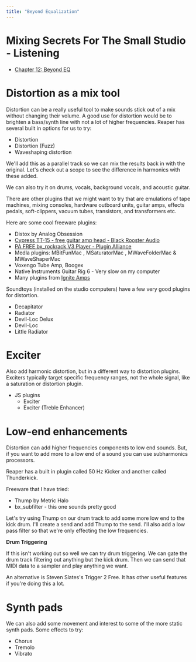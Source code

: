 ```yaml
---
title: "Beyond Equalization"
---
```


# Mixing Secrets For The Small Studio - Listening

- [Chapter 12: Beyond EQ](https://cambridge-mt.com/ms/ch12/)

# Distortion as a mix tool

Distortion can be a really useful tool to make sounds stick out of a mix without changing their volume. A good use for distortion would be to brighten a bass/synth line with not a lot of higher frequencies. Reaper has several built in options for us to try:

- Distortion
- Distortion (Fuzz)
- Waveshaping distortion

We'll add this as a parallel track so we can mix the results back in with the original. Let's check out a scope to see the difference in harmonics with these added.

We can also try it on drums, vocals, background vocals, and acoustic guitar.

There are other plugins that we might want to try that are emulations of tape machines, mixing consoles, hardware outboard units, guitar amps, effects pedals, soft-clippers, vacuum tubes, transistors, and transformers etc.

Here are some cool freeware plugins:

- Distox by Analog Obsession
- [Cypress TT-15 - free guitar amp head - Black Rooster Audio](https://blackroosteraudio.com/en/products/cypress_tt-15)
- [PA FREE bx_rockrack V3 Player - Plugin Alliance](https://www.plugin-alliance.com/en/products/bx_rockrack_v3_player.html#downloads)
- Medla plugins: MBitFunMac , MSaturatorMac , MWaveFolderMac & MWaveShaperMac
- Voxengo Tube Amp, Boogex
- Native Instruments Guitar Rig 6 - Very slow on my computer
- Many plugins from [Ignite Amps](https://www.igniteamps.com/#software)

Soundtoys (installed on the studio computers) have a few very good plugins for distortion.

- Decapitator
- Radiator
- Devil-Loc Delux
- Devil-Loc
- Little Radiator

# Exciter

Also add harmonic distortion, but in a different way to distortion plugins. Exciters typically target specific frequency ranges, not the whole signal, like a saturation or distortion plugin.

- JS plugins
  - Exciter
  - Exciter (Treble Enhancer)

# Low-end enhancements

Distortion can add higher frequencies components to low end sounds. But, if you want to add more to a low end of a sound you can use subharmonics processors.

Reaper has a built in plugin called 50 Hz Kicker and another called Thunderkick.

Freeware that I have tried:

- Thump by Metric Halo
- bx_subfilter - this one sounds pretty good

Let's try using Thump on our drum track to add some more low end to the kick drum. I'll create a send and add Thump to the send. I'll also add a low pass filter so that we're only effecting the low frequencies.

**Drum Triggering**

If this isn't working out so well we can try drum triggering. We can gate the drum track filtering out anything but the kick drum. Then we can send that MIDI data to a sampler and play anything we want.

An alternative is Steven Slates's Trigger 2 Free. It has other useful features if you're doing this a lot.

# Synth pads

We can also add some movement and interest to some of the more static synth pads. Some effects to try:

- Chorus
- Tremolo
- Vibrato
